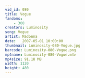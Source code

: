```yaml
---
vid_id: 080
title: Vogue
fandoms:
    - 300
creators: Luminosity
song: Vogue
artist: Madonna
date:   2007-05-01 10:00:00
thumbnail: Luminosity-080-Vogue.jpg
barcode: Luminosity-080-Vogue.png
mp4name: Luminosity-080-Vogue.m4v
mp4size: 91.18 MB
width: 1120
height: 480
---
```



